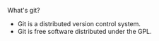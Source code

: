 What's git?
- Git is a distributed version control system.
- Git is free software distributed under the GPL.
